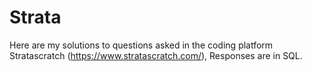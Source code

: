 # Strata
Here are my solutions to questions asked in the coding platform Stratascratch (https://www.stratascratch.com/),
Responses are in SQL.
